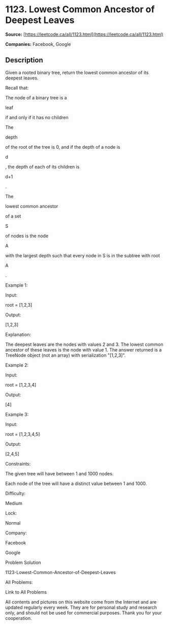 # 1123. Lowest Common Ancestor of Deepest Leaves

**Source:** [https://leetcode.ca/all/1123.html](https://leetcode.ca/all/1123.html)

**Companies:** Facebook, Google

## Description

Given a rooted binary tree, return the lowest common ancestor of its deepest leaves.

Recall that:

The node of a binary tree is a

leaf

if and only if it has no children

The

depth

of the root of the tree is 0, and if the depth of a node is

d

, the depth of each of its children is

d+1

.

The

lowest common ancestor

of a set

S

of nodes is the node

A

with the largest depth such that every node in S is in the subtree with
            root

A

.

Example 1:

Input:

root = [1,2,3]

Output:

[1,2,3]

Explanation:

The deepest leaves are the nodes with values 2 and 3.
The lowest common ancestor of these leaves is the node with value 1.
The answer returned is a TreeNode object (not an array) with serialization "[1,2,3]".

Example 2:

Input:

root = [1,2,3,4]

Output:

[4]

Example 3:

Input:

root = [1,2,3,4,5]

Output:

[2,4,5]

Constraints:

The given tree will have between 1 and 1000 nodes.

Each node of the tree will have a distinct value between 1 and 1000.

Difficulty:

Medium

Lock:

Normal

Company:

Facebook

Google

Problem Solution

1123-Lowest-Common-Ancestor-of-Deepest-Leaves

All Problems:

Link to All Problems

All contents and pictures on this website come from the Internet and are updated regularly every week. They are for personal study and research only, and should not be used for commercial purposes. Thank you for your cooperation.

